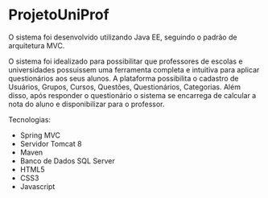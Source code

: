 # ProjetoUniProf

O sistema foi desenvolvido utilizando Java EE, seguindo o padrão de arquitetura MVC.

O sistema foi idealizado para possibilitar que professores de escolas e universidades possuissem uma ferramenta completa e intuitiva para aplicar questionários aos seus alunos. A plataforma possibilita o cadastro de Usuários, Grupos, Cursos, Questões, Questionários, Categorias. Além disso, após responder o questionário o sistema se encarrega de calcular a nota do aluno e disponibilizar para o professor.

Tecnologias:
- Spring MVC
- Servidor Tomcat 8
- Maven
- Banco de Dados SQL Server
- HTML5
- CSS3
- Javascript 
